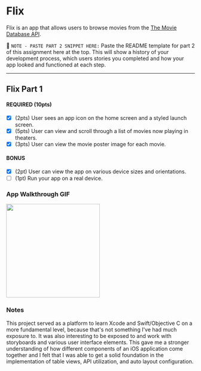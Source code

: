# Flix

Flix is an app that allows users to browse movies from the [The Movie Database API](http://docs.themoviedb.apiary.io/#).

📝 `NOTE - PASTE PART 2 SNIPPET HERE:` Paste the README template for part 2 of this assignment here at the top. This will show a history of your development process, which users stories you completed and how your app looked and functioned at each step.

---

## Flix Part 1

#### REQUIRED (10pts)
- [X] (2pts) User sees an app icon on the home screen and a styled launch screen.
- [X] (5pts) User can view and scroll through a list of movies now playing in theaters.
- [X] (3pts) User can view the movie poster image for each movie.

#### BONUS
- [X] (2pt) User can view the app on various device sizes and orientations.
- [ ] (1pt) Run your app on a real device.

### App Walkthrough GIF

<img src="https://media.giphy.com/media/PIpZvUwyj6A0OdIYLr/giphy.gif?cid=790b76111eb3cf4aa7dfc311a7d79c3148fab1eafb46651c&rid=giphy.gif&ct=g" width=250><br>

### Notes

This project served as a platform to learn Xcode and Swift/Objective C on a more fundamental level, because that's not something I've had much exposure to. It was also interesting to be exposed to and work with storyboards and various user interface elements. This gave me a stronger understanding of how different components of an iOS application come together and I felt that I was able to get a solid foundation in the implementation of table views, API utilization, and auto layout configuration.
